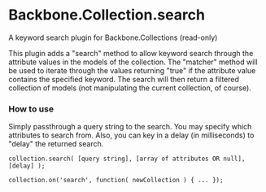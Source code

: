 Backbone.Collection.search
==========================
A keyword search plugin for Backbone.Collections (read-only)

This plugin adds a "search" method to allow keyword search through the attribute values in the models of the collection.  The "matcher" method will be used to iterate through the values returning "true" if the attribute value contains the specified keyword. The search will then return a filtered collection of models (not manipulating the current collection, of course).

### How to use
Simply passthrough a query string to the search.  You may specify which attributes to search from.  Also, you can key in a delay (in milliseconds) to "delay" the returned search.
```
collection.search( [query string], [array of attributes OR null], [delay] );

collection.on('search', function( newCollection ) { ... });
```

